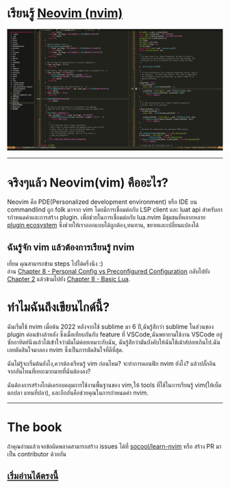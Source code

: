 # เรียนรู้ [Neovim (nvim)](https://github.com/neovim/neovim)

![nvim Screenshot](./media/preview.png)

---

# จริงๆแล้ว Neovim(vim) คืออะไร?

Neovim คือ PDE(Personalized development environment) หรือ IDE บน commandlind ถูก folk มาจาก vim โดยมีการเชื่อมต่อกับ LSP client และ luat api สําหรับการกําหนดค่าและการสร้าง plugin.
เพื่อช่วยในการเชื่อมต่อกับ lua.nvim มีชุมชนที่หลากหลาย [plugin ecosystem](https://github.com/rockerBOO/awesome-neovim) ซึ่งช่วยให้เราออกแบบได้ถูกต้อง,ทนทาน, ขยายและเปลี่ยนแปลงได้

## ฉันรู้จัก vim แล้วต้องการเรียนรู้ nvim

เยี่ยม คุณสามารถข้าม steps ไปได้ครึ่งนึง :) \
อ่าน [Chapter 8 - Personal Config vs Preconfigured Configuration](https://ofirgall.github.io/learn-nvim/chapters/08-advanced-config.html#personal-config-vs-preconfigured-configuration) กลับไปยัง [Chapter 2](https://ofirgall.github.io/learn-nvim/chapters/02-basic-config.md) แล้วข้ามไปยัง [Chapter 8 - Basic Lua](https://ofirgall.github.io/learn-nvim/chapters/08-advanced-config.html#basic-lua).

# ทำไมฉันถึงเขียนไกด์นี้?

ฉันเริ่มใช้ nvim เมื่อต้น 2022 หลังจากใช้ sublime มา 6 ปี,ฉันรู้สึกว่า sublime ในส่วนของ plugin ค่อนข้างล้าหลัง ซึ่งเมื่อเทียบกันกับ feature ที่ VSCode,ฉันพยายามใช้งาน VSCode อยู่ซักอาทิตย์นึงแล้วได้เข้าใจว่ามันไม่ค่อยเหมาะกับฉัน, ฉันรู้สึกว่ามันบังคับให้ฉันใช้เม้าส์บ่อยเกินไป.ฉันเลยตัดสินใจมาลอง nvim ซึ่งเป็นการตัดสินใจที่ดีที่สุด.

ฉันไม่รู้จะเริ่มต้นยังไง,ควรต้องเรียนรู้ vim ก่อนไหม? จะทำการคอนฟิก nvim ยังไง? แล้วปลั๊กอินจากอันไหนที่เยอะมากมายที่ฉันต้องลง?

ฉันต้องการสร้างไกด์เครอบคลุมการใช้งานพื้นฐานของ vim,ให้ tools ที่ใช้ในการเรียนรู้ vim(ให้เบ็ดตกปลา แทนที่ปลา), และอีกอันคือช่วยคุณในการกำหนดค่า nvim.

---

# The book

ถ้าคุณอ่านแล้วเจอข้อผิดพลาดสามารถสร้าง issues ได้ที่ [socool/learn-nvim](https://github.com/socool/learn-nvim) หรือ สร้าง PR มาเป็น contributor ด้วยกัน

## [เริ่มอ่านได้ตรงนี้](https://socol.github.io/learn-nvim/)

